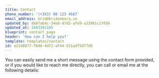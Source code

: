 ```yaml
---
title: Contact
phone_number: '(+353) 86 123 4567'
email_address: brid@bridomeara.ie
updated_by: da07ab4c-34e8-47d2-afe9-a33081c1f656
updated_at: 1603391185
blueprint: contact_page
header: 'How can I help you?'
template: templates/contact
id: a21d0877-7840-4df2-af44-531adf5d77d8
---
```

You can easily send me a short message using the contact form provided, or if you would like to reach me directly, you can call or email me at the following details: